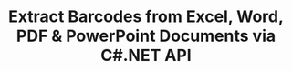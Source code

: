 ---
############################# Static ############################
layout: "auto-gen-gist"
draft: false
path: "parser/net/extract/table/ost/"
otherformats: DOC DOT DOCX DOCM DOTX DOTM TXT ODT OTT RTF PDF XHTML MHTML MD XML EPUB FB2 CHM XLS XLT XLSX XLSM XLSB XLTX XLTM ODS CSV OTS XLA XLAM PPT PPTX  PPS POT PPSX PPTM POTX PPSM ODP OTP PST EML EMLX MSG ONE 

############################# Head ############################
head_title: "Extract Tables from PDF, DOCX, PPTX, XLSX, EPUB & More via C#.NET API"
head_description: "GroupDocs.Parser .NET API enables progreammers to extract tables from PDF, DOC, DOCX, PPT, PPTX, EML, MSG, XLS, XLSX, CSV, ODT, RTF & many other documents types inside .NET Apps."

############################# Header ############################
title: "Extract Barcodes from Excel, Word, PDF & PowerPoint Documents via C#.NET API"
description: "GroupDocs.Parser .NET API allows programmers to extract barcodes from PDF, DOC, DOCX, PPT, PPTX, EML, MSG, XLS, XLSX, CSV, ODT, RTF & EPUB documents or pages."

######################### Download Button #######################
button:
    enable: true

############################# About ############################
about:
    enable: true
    title: "How to Extract Barcodes from Excel, Word, PDF & Other Documents via .NET API?"
    content: |
     Table is the collection of cells arranged in rows and columns.  Tables play a very important role in storing as well as organizing detailed or complicated data allowing the users to easily read and view it. Tables can be used in many ways, such as making lists, comparing information, align data, group information, highlight trends or patterns in data and many more. GroupDocs.Parser for .NET is a useufly API that allows software programmers to develop solution for extracting tables, text and  images from various kinds of supported documents formats, such as such as PDF, Emails, Ebooks, Word (DOC, DOCX), PowerPoint (PPT, PPTX), Excel (XLS, XLSX), Emails (EML, MSG)  formats and many more. The Java API has included several important features for working with tables, such as extract all tables from a documents, extract table from a particular page, get table cell data, get total number of a table rows and columns, get row height,   print data of a table and may more.

############################# content ############################
steps:
    enable: true
    block:
    - title_left: "How to Extract Tables from OST Documents via C# .NET "
      content_left: |
       GroupDocs.Parser .NET API helps software developers to extract tables from OST documents with just couple of lines of code. The following C# .NET code example demonstrates how developers can extract tables from a OST document. 

      title_right: "Tables Extraction from Documents"
      content_right: |
        * Create an instance of [Parser](https://apireference.groupdocs.com/parser/net/groupdocs.parser/parser) 
        * check if tables extraction is supported 
        * Create the layout of tables
        * Create the options for table extraction
        * Call [getTables(options)](https://apireference.groupdocs.com/parser/java/com.groupdocs.parser/Parser#getTables(com.groupdocs.parser.options.PageTableAreaOptions)) method to extract tables from the whole document.
        * Iterate over rows and columns
        * extract and Print table cell text

      gisthash: "dda6d3d4866e63ae1614d86dd847fecd"
      gistfile: "tables_extraction_form_documents.cs"

    - title_left: "Use .NET API to Extract Tables from OST Document's Page"
      content_left: |
       GroupDocs.Parser .NET empowers software developers to extract tables from OST documents's page. The following C# .NET code shows how programmers can perform barcodes extraction inside a OST document. 

      title_right: "Extract Barcodes via C# .NET"
      content_right: |
        * Create an instance of [Parser](https://apireference.groupdocs.com/parser/net/groupdocs.parser/parser) 
        * check if tables extraction is supported 
        * Create the layout of tables
        * Create the options for table extraction from document page
        * Call [getTables(options)](https://apireference.groupdocs.com/parser/java/com.groupdocs.parser/Parser#getTables(com.groupdocs.parser.options.PageTableAreaOptions)) method to extract tables from the whole document.
        * Iterate over tables, rows and columns
        * extract and Print table cell text
     
      gisthash: "2dc42054bba3abdc297c63f4534281d8"
      gistfile: "tables_extraction_form_documents_page.cs"
      
    - title_left: "System Requirements"
      content_left: |
        GroupDocs.Parser for .NET is fully supported on all major platforms and operating systems. For complete system requirements guide, please visit [system requirements](hhttps://docs.groupdocs.com/parser/net/system-requirements/) Before executing the code below, please make sure that you have the following prerequisites installled on your system:
        * Operating Systems: Microsoft Windows, Linux, MacOS
        * Development Environment:  Visual Studio, Xamarin, MonoDevelop etc
        * Frameworks: .NET Framework, .NET Standard, .NET Core, Mono
        * Get the latest version of GroupDocs.Parser .NET APIs from [NuGet](https://www.nuget.org/packages/GroupDocs.parser/)
        
      title_right: "Why Use GroupDocs.Parser"
      content_right: |
        * Plain text extraction support  from any supported documents
        * Documents parsing via user-defined templates.
        * Fully support structured text extraction
        * Text searching via keyword as well as regular expression
        * Extract formatted text, metadata, images, containers, and attachments.
        * Extract table of contents for some supported document formats.
        * Parse form data from PDF documents.
        * Extract hyperlinks from the document

demos:
    enable: true
        

about_formats:
    enable: true


more_formats:
    enable: true


back_to_top:
    enable: true
---